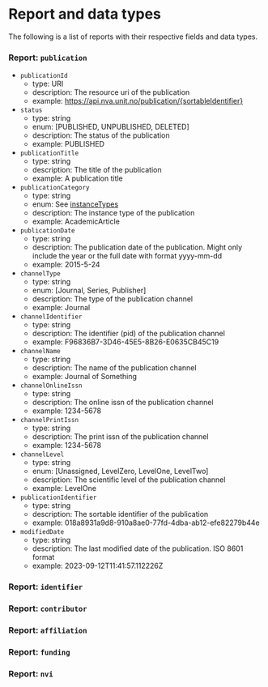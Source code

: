 # Report and data types

The following is a list of reports with their respective fields and data types.

### Report: `publication`
- `publicationId`
  - type: URI
  - description: The resource uri of the publication
  - example: <https://api.nva.unit.no/publication/{sortableIdentifier}>
- `status`
  - type: string
  - enum: [PUBLISHED, UNPUBLISHED, DELETED]
  - description: The status of the publication
  - example: PUBLISHED
- `publicationTitle`
  - type: string
  - description: The title of the publication
  - example: A publication title
- `publicationCategory`
  - type: string
  - enum: See [instanceTypes](https://github.com/BIBSYSDEV/nva-publication-api/tree/main/publication-model/src/main/java/no/unit/nva/model/instancetypes)
  - description: The instance type of the publication
  - example: AcademicArticle
- `publicationDate`
  - type: string
  - description: The publication date of the publication. Might only include
  the year or the full date with format yyyy-mm-dd
  - example: 2015-5-24
- `channelType`
  - type: string
  - enum: [Journal, Series, Publisher]
  - description: The type of the publication channel
  - example: Journal
- `channelIdentifier`
  - type: string
  - description: The identifier (pid) of the publication channel
  - example: F96836B7-3D46-45E5-8B26-E0635CB45C19
- `channelName`
  - type: string
  - description: The name of the publication channel
  - example: Journal of Something
- `channelOnlineIssn`
  - type: string
  - description: The online issn of the publication channel
  - example: 1234-5678
- `channelPrintIssn`
  - type: string
  - description: The print issn of the publication channel
  - example: 1234-5678
- `channelLevel`
  - type: string
  - enum: [Unassigned, LevelZero, LevelOne, LevelTwo]
  - description: The scientific level of the publication channel
  - example: LevelOne
- `publicationIdentifier`
  - type: string
  - description: The sortable identifier of the publication
  - example: 018a8931a9d8-910a8ae0-77fd-4dba-ab12-efe82279b44e
- `modifiedDate`
  - type: string
  - description: The last modified date of the publication. ISO 8601 format
  - example: 2023-09-12T11:41:57.112226Z
### Report: `identifier`
### Report: `contributor`
### Report: `affiliation`
### Report: `funding`
### Report: `nvi`
